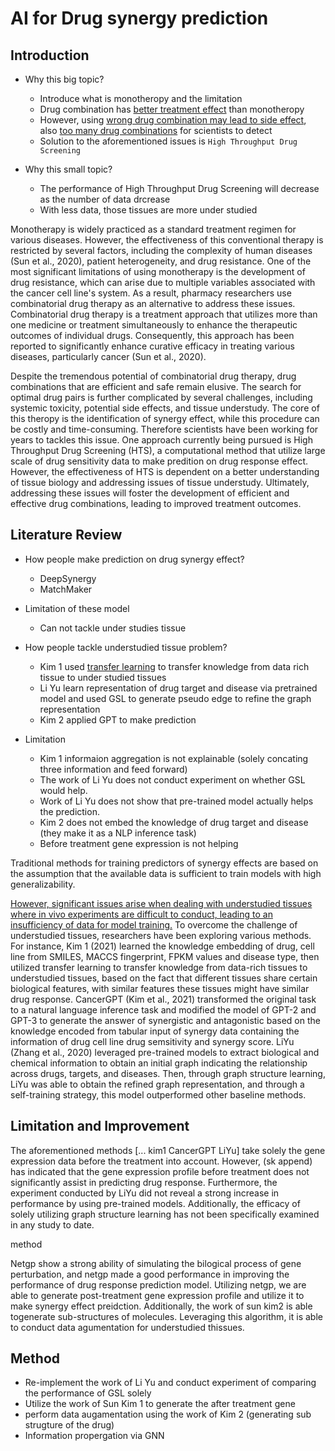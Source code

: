 # **AI for Drug synergy prediction**

## Introduction

- Why this big topic? 
  - Introduce what is monotheropy and the limitation
  - Drug combination has <ins>better treatment effect</ins> than monotheropy
  - However, using <ins>wrong drug combination may lead to side effect</ins>, also <ins>too many drug combinations</ins> for scientists to detect
  - Solution to the aforementioned issues is `High Throughput Drug Screening`

- Why this small topic?
  - The performance of High Throughput Drug Screening will decrease as the number of data drcrease
  - With less data, those tissues are more under studied

Monotherapy is widely practiced as a standard treatment regimen for various diseases. However, the effectiveness of this conventional therapy is restricted by several factors, including the complexity of human diseases (Sun et al., 2020), patient heterogeneity, and drug resistance. One of the most significant limitations of using monotherapy is the development of drug resistance, which can arise due to multiple variables associated with the cancer cell line's system. As a result, pharmacy researchers use combinatorial drug therapy as an alternative to address these issues. Combinatorial drug therapy is a treatment approach that utilizes more than one medicine or treatment simultaneously to enhance the therapeutic outcomes of individual drugs. Consequently, this approach has been reported to significantly enhance curative efficacy in treating various diseases, particularly cancer (Sun et al., 2020). 

Despite the tremendous potential of combinatorial drug therapy, drug combinations that are efficient and safe remain elusive. The search for optimal drug pairs is further complicated by several challenges, including systemic toxicity, potential side effects, and tissue understudy. The core of this theropy is the identification of synergy effect, while this procedure can be costly and time-consuming. Therefore scientists have been working for years to tackles this issue. One approach currently being pursued is High Throughput Drug Screening (HTS), a computational method that utilize large scale of drug sensitivity data to make predition on drug response effect. However, the effectiveness of HTS is dependent on a better understanding of tissue biology and addressing issues of tissue understudy. Ultimately, addressing these issues will foster the development of efficient and effective drug combinations, leading to improved treatment outcomes.

## Literature Review

- How people make prediction on drug synergy effect?
  - DeepSynergy
  - MatchMaker  
- Limitation of these model
  - Can not tackle under studies tissue

- How people tackle understudied tissue problem?
  - Kim 1 used <ins>transfer learning</ins> to transfer knowledge from data rich tissue to under studied tissues
  - Li Yu learn representation of drug target and disease via pretrained model and used GSL to generate pseudo edge to refine the graph representation
  - Kim 2 applied GPT to make prediction
- Limitation
  - Kim 1 informaion aggregation is not explainable (solely concating three information and feed forward)
  - The work of Li Yu does not conduct experiment on whether GSL would help.
  - Work of Li Yu does not show that pre-trained model actually helps the prediction.
  - Kim 2 does not embed the knowledge of drug target and disease (they make it as a NLP inference task)
  - Before treatment gene expression is not helping


Traditional methods for training predictors of synergy effects are based on the assumption that the available data is sufficient to train models with high generalizability. 

<ins>However, significant issues arise when dealing with understudied tissues where in vivo experiments are difficult to conduct, leading to an insufficiency of data for model training.</ins> To overcome the challenge of understudied tissues, researchers have been exploring various methods. For instance, Kim 1 (2021) learned the knowledge embedding of drug, cell line from SMILES, MACCS fingerprint, FPKM values and disease type, then utilized transfer learning to transfer knowledge from data-rich tissues to understudied tissues, based on the fact that different tissues share certain biological features, with similar features these tissues might have similar drug response. CancerGPT (Kim et al., 2021) transformed the original task to a natural language inference task and modified the model of GPT-2 and GPT-3 to generate the answer of synergistic and antagonistic based on the knowledge encoded from tabular input of synergy data containing the information of drug cell line drug semsitivity and synergy score. LiYu (Zhang et al., 2020) leveraged pre-trained models to extract biological and chemical information to obtain an initial graph indicating the relationship across drugs, targets, and diseases. Then, through graph structure learning, LiYu was able to obtain the refined graph representation, and through a self-training strategy, this model outperformed other baseline methods.

## Limitation and Improvement
The aforementioned methods [... kim1 CancerGPT LiYu] take solely the gene expression data before the treatment into account. However, (sk append) has indicated that the gene expression profile before treatment does not significantly assist in predicting drug response. Furthermore, the experiment conducted by LiYu did not reveal a strong increase in performance by using pre-trained models. Additionally, the efficacy of solely utilizing graph structure learning has not been specifically examined in any study to date.

method

Netgp show a strong ability of simulating the bilogical process of gene perturbation, and netgp made a good performance in improving the performance of drug response prediction model. Utilizing netgp, we are able to generate post-treatment gene expression profile and utilize it to make synergy effect preidction.
Additionally, the work of sun kim2 is able togenerate sub-structures of molecules. Leveraging this algorithm, it is able to conduct data agumentation for understudied thissues.


## Method

- Re-implement the work of Li Yu and conduct experiment of comparing the performance of GSL solely
- Utilize the work of Sun Kim 1 to generate the after treatment gene
- perform data augamentation using the work of Kim 2 (generating sub strugture of the drug)
- Information propergation via GNN

